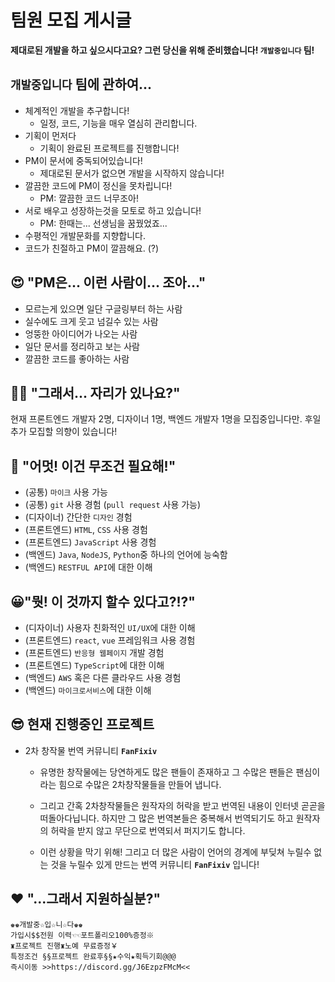 # 팀원 모집 게시글

**제대로된 개발을 하고 싶으시다고요? 그런 당신을 위해 준비했습니다! `개발중입니다` 팀!**

## `개발중입니다` 팀에 관하여...
- 체계적인 개발을 추구합니다!
    - 일정, 코드, 기능을 매우 열심히 관리합니다.
- 기획이 먼저다
    - 기획이 완료된 프로젝트를 진행합니다!
- PM이 문서에 중독되어있습니다!
    - 제대로된 문서가 없으면 개발을 시작하지 않습니다!
- 깔끔한 코드에 PM이 정신을 못차립니다!
    - PM: 깔끔한 코드 너무조아!
- 서로 배우고 성장하는것을 모토로 하고 있습니다!
    - PM: 한때는... 선생님을 꿈꿨었죠...
- 수평적인 개발문화를 지향합니다.
- 코드가 친절하고 PM이 깔끔해요. (?)

## 😍 "PM은... 이런 사람이... 조아..."
- 모르는게 있으면 일단 구글링부터 하는 사람
- 실수에도 크게 웃고 넘길수 있는 사람
- 엉뚱한 아이디어가 나오는 사람
- 일단 문서를 정리하고 보는 사람
- 깔끔한 코드를 좋아하는 사람

## 🤷‍♂️ "그래서... 자리가 있나요?"

현재 프론트엔드 개발자 2명, 디자이너 1명, 백엔드 개발자 1명을 모집중입니다만.
후일 추가 모집할 의향이 있습니다!

## 📘 "어멋! 이건 무조건 필요해!"
- (공통) `마이크` 사용 가능
- (공통) `git` 사용 경험 (`pull request` 사용 가능)
- (디자이너) 간단한 `디자인` 경험
- (프론트엔드) `HTML`, `CSS` 사용 경험
- (프론트엔드) `JavaScript` 사용 경험
- (백엔드) `Java`, `NodeJS`, `Python`중 하나의 언어에 능숙함
- (백엔드) `RESTFUL API`에 대한 이해


## 😀"뭣! 이 것까지 할수 있다고?!?"
- (디자이너) 사용자 친화적인 `UI/UX`에 대한 이해
- (프론트엔드) `react`, `vue` 프레임워크 사용 경험
- (프론트엔드) `반응형 웹페이지` 개발 경험
- (프론트엔드) `TypeScript`에 대한 이해
- (백엔드) `AWS` 혹은 다른 클라우드 사용 경험
- (백엔드) `마이크로서비스`에 대한 이해


## 😎 현재 진행중인 프로젝트

- 2차 창작물 번역 커뮤니티 **`FanFixiv`**
    - 유명한 창작물에는 당연하게도 많은 팬들이 존재하고 그 수많은 팬들은 팬심이라는 힘으로 수많은 2차창작물들을 만들어 냅니다.

    - 그리고 간혹 2차창작물들은 원작자의 허락을 받고 번역된 내용이 인터넷 곧곧을 떠돌아다닙니다. 하지만 그 많은 번역본들은 중복해서 번역되기도 하고 원작자의 허락을 받지 않고 무단으로 번역되서 퍼지기도 합니다.

    - 이런 상황을 막기 위해! 그리고 더 많은 사람이 언어의 경계에 부딪쳐 누릴수 없는 것을 누릴수 있게 만드는 번역 커뮤니티 **`FanFixiv`** 입니다!

## ❤ "...그래서 지원하실분?"

```
♚♚개발중☆입☆니☆다♚♚
가입시$$전원 이력☜☜포트폴리오100%증정※ 
♜프로젝트 진행♜노예 무료증정￥ 
특정조건 §§프로젝트 완료후§§★수익★획득기회@@@ 
즉시이동 >>https://discord.gg/J6EzpzFMcM<<
```